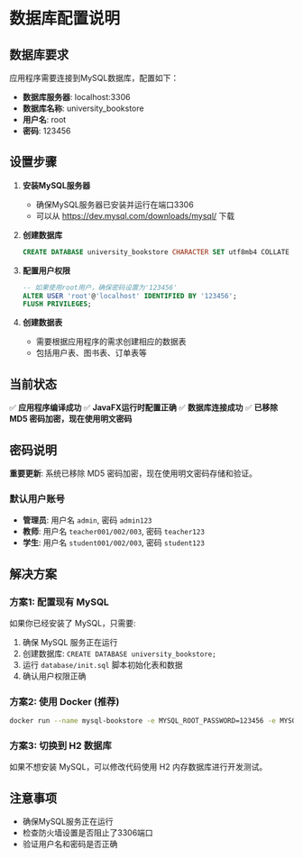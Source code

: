 # 数据库配置说明

## 数据库要求

应用程序需要连接到MySQL数据库，配置如下：

- **数据库服务器**: localhost:3306
- **数据库名称**: university_bookstore
- **用户名**: root
- **密码**: 123456

## 设置步骤

1. **安装MySQL服务器**
   - 确保MySQL服务器已安装并运行在端口3306
   - 可以从 https://dev.mysql.com/downloads/mysql/ 下载

2. **创建数据库**
   ```sql
   CREATE DATABASE university_bookstore CHARACTER SET utf8mb4 COLLATE utf8mb4_unicode_ci;
   ```

3. **配置用户权限**
   ```sql
   -- 如果使用root用户，确保密码设置为'123456'
   ALTER USER 'root'@'localhost' IDENTIFIED BY '123456';
   FLUSH PRIVILEGES;
   ```

4. **创建数据表**
   - 需要根据应用程序的需求创建相应的数据表
   - 包括用户表、图书表、订单表等

## 当前状态

✅ **应用程序编译成功**
✅ **JavaFX运行时配置正确**
✅ **数据库连接成功**
✅ **已移除 MD5 密码加密，现在使用明文密码**

## 密码说明

**重要更新**: 系统已移除 MD5 密码加密，现在使用明文密码存储和验证。

### 默认用户账号
- **管理员**: 用户名 `admin`, 密码 `admin123`
- **教师**: 用户名 `teacher001/002/003`, 密码 `teacher123`
- **学生**: 用户名 `student001/002/003`, 密码 `student123`

## 解决方案

### 方案1: 配置现有 MySQL
如果你已经安装了 MySQL，只需要:
1. 确保 MySQL 服务正在运行
2. 创建数据库: `CREATE DATABASE university_bookstore;`
3. 运行 `database/init.sql` 脚本初始化表和数据
4. 确认用户权限正确

### 方案2: 使用 Docker (推荐)
```bash
docker run --name mysql-bookstore -e MYSQL_ROOT_PASSWORD=123456 -e MYSQL_DATABASE=university_bookstore -p 3306:3306 -d mysql:5.7
```

### 方案3: 切换到 H2 数据库
如果不想安装 MySQL，可以修改代码使用 H2 内存数据库进行开发测试。

## 注意事项

- 确保MySQL服务正在运行
- 检查防火墙设置是否阻止了3306端口
- 验证用户名和密码是否正确